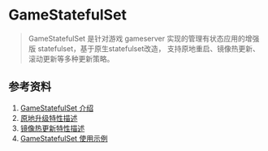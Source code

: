 # GameStatefulSet

> GameStatefulSet 是针对游戏 gameserver 实现的管理有状态应用的增强版 statefulset，基于原生statefulset改造， 支持原地重启、镜像热更新、滚动更新等多种更新策略。

## 参考资料

1. [GameStatefulSet 介绍](https://github.com/Tencent/bk-bcs/tree/master/docs/features/bcs-gamestatefulset-operator)
2. [原地升级特性描述](https://github.com/Tencent/bk-bcs/blob/master/docs/features/bcs-gamestatefulset-operator/inPlaceUpdate.md)
3. [镜像热更新特性描述](https://github.com/Tencent/bk-bcs/blob/master/docs/features/bcs-gamestatefulset-operator/hotPatchUpdate.md)
4. [GameStatefulSet 使用示例](https://github.com/Tencent/bk-bcs/tree/master/docs/features/bcs-gamestatefulset-operator/example)
